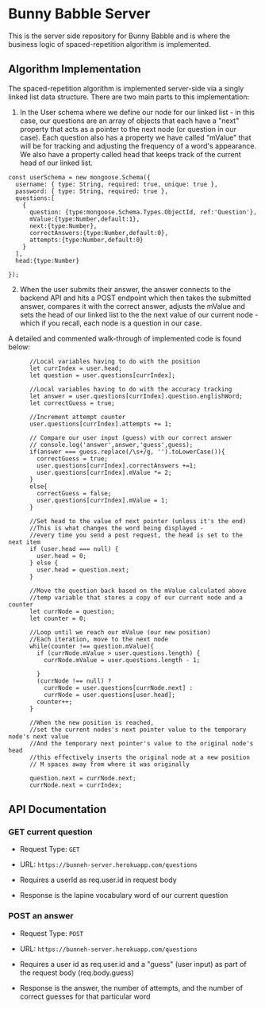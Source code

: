 # Bunny Babble Server 

This is the server side repository for Bunny Babble and is where the business logic of spaced-repetition algorithm is implemented.

## Algorithm Implementation

The spaced-repetition algorithm is implemented server-side via a singly linked list data structure. There are two main parts to this implementation: 

1) In the User schema where we define our node for our linked list - in this case, our questions are an array of objects that each have a "next" property that acts as a pointer to the next node (or question in our case). Each question also has a property we have called "mValue" that will be for tracking and adjusting the frequency of a word's appearance. We also have a property called head that keeps track of the current head of our linked list. 

```
const userSchema = new mongoose.Schema({
  username: { type: String, required: true, unique: true },
  password: { type: String, required: true },
  questions:[
    {
      question: {type:mongoose.Schema.Types.ObjectId, ref:'Question'},
      mValue:{type:Number,default:1},
      next:{type:Number},
      correctAnswers:{type:Number,default:0},
      attempts:{type:Number,default:0}
    }
  ],
  head:{type:Number}

});
```

2)  When the user submits their answer, the answer connects to the backend API and hits a POST endpoint which then takes the submitted answer, compares it with the correct answer, adjusts the mValue and sets the head of our linked list to the the next value of our current node - which if you recall, each node is a question in our case.

A detailed and commented walk-through of implemented code is found below:

```
      //Local variables having to do with the position
      let currIndex = user.head;
      let question = user.questions[currIndex];

      //Local variables having to do with the accuracy tracking
      let answer = user.questions[currIndex].question.englishWord;
      let correctGuess = true;

      //Increment attempt counter
      user.questions[currIndex].attempts += 1;

      // Compare our user input (guess) with our correct answer
      // console.log('answer',answer,'guess',guess); 
      if(answer === guess.replace(/\s+/g, '').toLowerCase()){
        correctGuess = true;
        user.questions[currIndex].correctAnswers +=1;
        user.questions[currIndex].mValue *= 2;
      }
      else{
        correctGuess = false;
        user.questions[currIndex].mValue = 1;
      }

      //Set head to the value of next pointer (unless it's the end)
      //This is what changes the word being displayed -
      //every time you send a post request, the head is set to the next item
      if (user.head === null) {
        user.head = 0;
      } else {
        user.head = question.next;
      }

      //Move the question back based on the mValue calculated above
      //temp variable that stores a copy of our current node and a counter
      let currNode = question;
      let counter = 0;

      //Loop until we reach our mValue (our new position)
      //Each iteration, move to the next node 
      while(counter !== question.mValue){
        if (currNode.mValue > user.questions.length) {
          currNode.mValue = user.questions.length - 1;
       
        }
        (currNode !== null) ?
          currNode = user.questions[currNode.next] : 
          currNode = user.questions[user.head];
        counter++;
      }
      
      //When the new position is reached, 
      //set the current nodes's next pointer value to the temporary node's next value
      //And the temporary next pointer's value to the original node's head
      //this effectively inserts the original node at a new position 
      // M spaces away from where it was originally
    
      question.next = currNode.next;
      currNode.next = currIndex;
```
## API Documentation

### GET current question

* Request Type: `GET`

* URL: `https://bunneh-server.herokuapp.com/questions`

* Requires a userId as req.user.id in request body

* Response is the lapine vocabulary word of our current question


### POST an answer


* Request Type: `POST`

* URL: `https://bunneh-server.herokuapp.com/questions`

* Requires a user id as req.user.id and a "guess" (user input) as part of the request body (req.body.guess)

* Response is the answer, the number of attempts, and the number of correct guesses for that particular word


